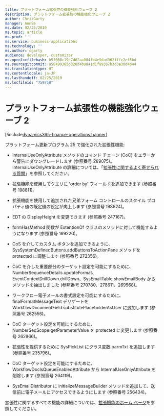 ```yaml
---
title: プラットフォーム拡張性の機能強化ウェーブ 2
description: プラットフォーム拡張性の機能強化ウェーブ 2
author: ChrisGarty
manager: AnnBe
ms.date: 02/25/2019
ms.topic: article
ms.prod: ''
ms.service: business-applications
ms.technology: ''
ms.author: cgarty
audience: developer, customizer
ms.openlocfilehash: b5f080c19c7d62aa004fb4e9dad962fffc2ef5bd
ms.sourcegitcommit: a56499365b320d4b9841d1f99387b3d3a30d4b44
ms.translationtype: HT
ms.contentlocale: ja-JP
ms.lasthandoff: 02/25/2019
ms.locfileid: "759758"
---
```

# <a name="platform-extensibility-enhancements-wave-2"></a>プラットフォーム拡張性の機能強化ウェーブ 2
[!include[dynamics365-finance-operations banner](../includes/dynamics365-finance-operations.md)]

プラットフォーム更新プログラム 25 で強化された拡張性機能:

- InternalUseOnlyAttribute メソッドのコマンド チェーン (CoC) をエラーから警告にダウングレードします (参照番号 289075)。 InternalUseOnlyAttribute の詳細については、「[拡張性に関するよく寄せられる質問](https://docs.microsoft.com/dynamics365/unified-operations/dev-itpro/extensibility/app-sealing-faq)」を参照してください。

- 拡張機能を使用してクエリに 'order by' フィールドを追加できます (参照番号 198811)。

- 拡張機能を使用して追加された兄弟フォーム コントロールのスタイル プロパティ値の既定値の設定が向上します (参照番号 198824)。

- EDT の DisplayHeight を変更できます (参照番号 247167)。

- formHasMethod 関数が ExtentionOf クラスのメソッドに対して機能するようになります (参照番号 199220)。

- CoS を介してカスタム ボタンを追加できるように、SysSystemDefinedButtons.addButtonsToActionPane メソッドを protected に調整します (参照番号 272356)。

- CoC を介した重要部分のターゲット設定を可能にするために、NumberSequenceDetails.updateFormat、EventContextDrillDown.drillDown、SysEmailTable.showEmailBody からメソッドを抽出しました (参照番号 270780、278611、269568)。

- ワークフロー電子メールの書式設定を可能にするために、finalFormatMessageText デリゲートを WorkflowDocumentField.substitutePlaceholderAsUser に追加します (参照番号 262556)。

- CoC ターゲット設定を可能にするために、NumberSeqScope.getParameterValue を protected に変更します (参照番号 262866)。

- 拡張性を提供するために SysPickList にクラス変数 parmTxt を追加します (参照番号 235796)。

- CoC ターゲット設定を可能にするために、WorkflowDocIsQueueEnabledAttribute から InternalUseOnlyAttribute を削除します (参照番号 264119)。

- SysEmailDistributor に initializeMessageBuilder メソッドを追加して、送信前に電子メールにアクセスできるようにします (参照番号 256434)。

拡張性に関するすべての機能の詳細については、[拡張機能のホーム ページ](https://docs.microsoft.com/dynamics365/unified-operations/dev-itpro/extensibility/extensibility-home-page)を参照してください。
